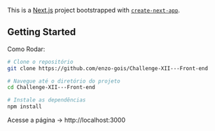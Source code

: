 This is a [Next.js](https://nextjs.org/) project bootstrapped with [`create-next-app`](https://github.com/vercel/next.js/tree/canary/packages/create-next-app).

## Getting Started

Como Rodar:

```bash
# Clone o repositório
git clone https://github.com/enzo-gois/Challenge-XII---Front-end

# Navegue até o diretório do projeto
cd Challenge-XII---Front-end

# Instale as dependências
npm install
```

Acesse a página  ->   http://localhost:3000
